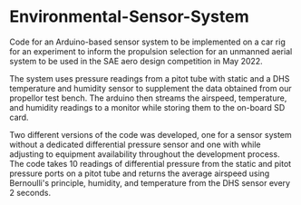 # Environmental-Sensor-System
Code for an Arduino-based sensor system to be implemented on a car rig for an experiment to inform the propulsion selection for an unmanned aerial system to be used in the SAE aero design competition in May 2022.

The system uses pressure readings from a pitot tube with static and a DHS temperature and humidity sensor to supplement the data obtained from our propellor test bench. The arduino then streams the airspeed, temperature, and humidity readings to a monitor while storing them to the on-board SD card.

Two different versions of the code was developed, one for a sensor system without a dedicated differential pressure sensor and one with while adjusting to equipment availability throughout the development process. The code takes 10 readings of differential pressure from the static and pitot pressure ports on a pitot tube and returns the average airspeed using Bernoulli's principle, humidity, and temperature from the DHS sensor every 2 seconds.
